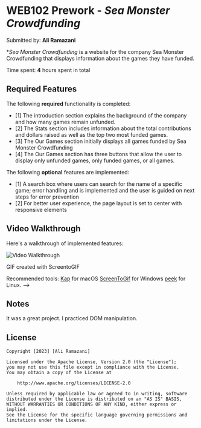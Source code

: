 # WEB102 Prework - _Sea Monster Crowdfunding_

Submitted by: **Ali Ramazani**

\*_Sea Monster Crowdfunding_ is a website for the company Sea Monster Crowdfunding that displays information about the games they have funded.

Time spent: **4** hours spent in total

## Required Features

The following **required** functionality is completed:

- [1] The introduction section explains the background of the company and how many games remain unfunded.
- [2] The Stats section includes information about the total contributions and dollars raised as well as the top two most funded games.
- [3] The Our Games section initially displays all games funded by Sea Monster Crowdfunding
- [4] The Our Games section has three buttons that allow the user to display only unfunded games, only funded games, or all games.

The following **optional** features are implemented:

- [1] A search box where users can search for the name of a specific game; error handling and is implemented and the user is guided on next steps for error prevention
- [2] For better user experience, the page layout is set to center with responsive elements

## Video Walkthrough

Here's a walkthrough of implemented features:

<img src='./assets/sea-monster-crowdfunding-demo.gif' title='Video Walkthrough' width='' alt='Video Walkthrough' />


GIF created with ScreentoGIF

Recommended tools:
[Kap](https://getkap.co/) for macOS
[ScreenToGif](https://www.screentogif.com/) for Windows
[peek](https://github.com/phw/peek) for Linux. -->

## Notes

It was a great project. I practiced DOM manipulation.

## License

    Copyright [2023] [Ali Ramazani]

    Licensed under the Apache License, Version 2.0 (the "License");
    you may not use this file except in compliance with the License.
    You may obtain a copy of the License at

        http://www.apache.org/licenses/LICENSE-2.0

    Unless required by applicable law or agreed to in writing, software
    distributed under the License is distributed on an "AS IS" BASIS,
    WITHOUT WARRANTIES OR CONDITIONS OF ANY KIND, either express or implied.
    See the License for the specific language governing permissions and
    limitations under the License.
